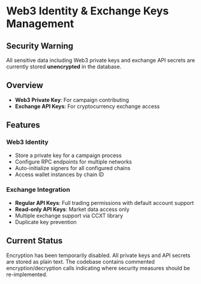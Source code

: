 # Web3 Identity & Exchange Keys Management

## Security Warning

All sensitive data including Web3 private keys and exchange API secrets are currently stored **unencrypted** in the database.

## Overview

- **Web3 Private Key**: For campaign contributing
- **Exchange API Keys**: For cryptocurrency exchange access

## Features

### Web3 Identity
- Store a private key for a campaign process
- Configure RPC endpoints for multiple networks
- Auto-initialize signers for all configured chains
- Access wallet instances by chain ID

### Exchange Integration
- **Regular API Keys**: Full trading permissions with default account support
- **Read-only API Keys**: Market data access only
- Multiple exchange support via CCXT library
- Duplicate key prevention

## Current Status

Encryption has been temporarily disabled. All private keys and API secrets are stored as plain text. The codebase contains commented encryption/decryption calls indicating where security measures should be re-implemented.
